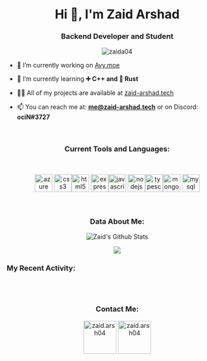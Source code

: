 <h1 align="center">Hi 👋, I'm Zaid Arshad</h1>
<h3 align="center">Backend Developer and Student</h3>

<p align="center"> <img src="https://komarev.com/ghpvc/?username=zaida04" alt="zaida04" /> </p>

- 🔭 I’m currently working on [Avy.moe](https://alpha.avy.moe/)

- 🌱 I’m currently learning **➕ C++ and 🦀 Rust**

- 👨‍💻 All of my projects are available at [zaid-arshad.tech](https://zaid-arshad.tech)

- 📫 You can reach me at: **me@zaid-arshad.tech** or on Discord: **ociN#3727**

<br>

<h3 align="middle">Current Tools and Languages:</h3>
<br>
<p align="middle"><img src="https://www.vectorlogo.zone/logos/microsoft_azure/microsoft_azure-icon.svg" alt="azure" width="40" height="40"/> <img src="https://devicons.github.io/devicon/devicon.git/icons/css3/css3-original-wordmark.svg" alt="css3" width="40" height="40"/><img src="https://devicons.github.io/devicon/devicon.git/icons/html5/html5-original-wordmark.svg" alt="html5" width="40" height="40"/> <img src="https://devicons.github.io/devicon/devicon.git/icons/express/express-original-wordmark.svg" alt="express" width="40" height="40"/><img src="https://devicons.github.io/devicon/devicon.git/icons/javascript/javascript-original.svg" alt="javascript" width="40" height="40"/> <img src="https://devicons.github.io/devicon/devicon.git/icons/nodejs/nodejs-original-wordmark.svg" alt="nodejs" width="40" height="40"/><img src="https://devicons.github.io/devicon/devicon.git/icons/typescript/typescript-original.svg" alt="typescript" width="40" height="40"/><img src="https://devicons.github.io/devicon/devicon.git/icons/mongodb/mongodb-original-wordmark.svg" alt="mongodb" width="40" height="40"/> <img src="https://devicons.github.io/devicon/devicon.git/icons/mysql/mysql-original-wordmark.svg" alt="mysql" width="40" height="40"/></p>
<br>

<h3 align="middle">Data About Me: </h3>

<p align="middle">
<img align="middle" alt="Zaid's Github Stats" src="https://github-readme-stats.vercel.app/api?username=zaida04&count_private=true&show_icons=true&hide_border=true&theme=dark&include_all_commits=true" />
</p>
<p align="middle">
<img align="middle" src="https://github-readme-stats.vercel.app/api/top-langs/?username=zaida04&theme=dark"></img>
</p>

<h3>My Recent Activity: </h3>
<!--START_SECTION:activity-->

<br><br>
<h3 align="middle">Contact Me: </h3>
<p align="middle">
<a href="https://instagram.com/zaid.arsh04" target="blank"><img align="middle" src="https://cdn.jsdelivr.net/npm/simple-icons@3.0.1/icons/instagram.svg" alt="zaid.arsh04" height="75" width="75" /></a>
<a href="https://discord.com/users/675135158940336188" target="blank"><img align="middle" src="https://cdn.iconscout.com/icon/free/png-512/discord-3-569463.png" alt="zaid.arsh04" height="75" width="75" /></a>
</p>

